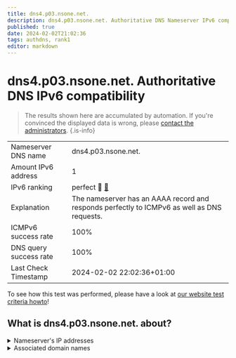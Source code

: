 ```yaml
---
title: dns4.p03.nsone.net.
description: dns4.p03.nsone.net. Authoritative DNS Nameserver IPv6 compatibility
published: true
date: 2024-02-02T21:02:36
tags: authdns, rank1
editor: markdown
---
```


# dns4.p03.nsone.net. Authoritative DNS IPv6 compatibility

> The results shown here are accumulated by automation. If you're convinced the displayed data is wrong, please [contact the administrators](/howto/chat). 
{.is-info}




|   |   |
| - | - |
| Nameserver DNS name | dns4.p03.nsone.net.
| Amount IPv6 address | 1
| IPv6 ranking | perfect :1st_place_medal: [🔗](/howto/ranking) |
| Explanation | The nameserver has an AAAA record and responds perfectly to ICMPv6 as well as DNS requests. |
| ICMPv6 success rate | 100%|
| DNS query success rate | 100% |
| Last Check Timestamp | 2024-02-02 22:02:36+01:00 |

To see how this test was performed, please have a look at [our website test criteria howto](/howto/testcriteria/authdns)!


## What is dns4.p03.nsone.net. about?




<details>
<summary>Nameserver's IP addresses</summary>

2a00:edc0:6259:7:3::4

</details>



<details>
<summary>Associated domain names</summary>

imgur.com

</details>
